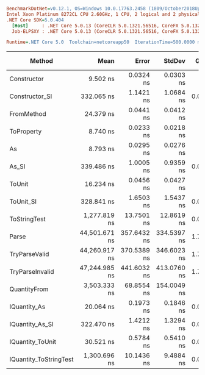 ``` ini

BenchmarkDotNet=v0.12.1, OS=Windows 10.0.17763.2458 (1809/October2018Update/Redstone5)
Intel Xeon Platinum 8272CL CPU 2.60GHz, 1 CPU, 2 logical and 2 physical cores
.NET Core SDK=5.0.404
  [Host]     : .NET Core 5.0.13 (CoreCLR 5.0.1321.56516, CoreFX 5.0.1321.56516), X64 RyuJIT
  Job-ELPSXY : .NET Core 5.0.13 (CoreCLR 5.0.1321.56516, CoreFX 5.0.1321.56516), X64 RyuJIT

Runtime=.NET Core 5.0  Toolchain=netcoreapp50  IterationTime=500.0000 ms  

```
|                 Method |          Mean |       Error |      StdDev |  Gen 0 | Gen 1 | Gen 2 | Allocated |
|----------------------- |--------------:|------------:|------------:|-------:|------:|------:|----------:|
|            Constructor |      9.502 ns |   0.0324 ns |   0.0303 ns |      - |     - |     - |         - |
|         Constructor_SI |    332.065 ns |   1.1421 ns |   1.0684 ns | 0.0100 |     - |     - |     192 B |
|             FromMethod |     24.379 ns |   0.0441 ns |   0.0412 ns |      - |     - |     - |         - |
|             ToProperty |      8.740 ns |   0.0233 ns |   0.0218 ns |      - |     - |     - |         - |
|                     As |      8.793 ns |   0.0295 ns |   0.0276 ns |      - |     - |     - |         - |
|                  As_SI |    339.486 ns |   1.0005 ns |   0.9359 ns | 0.0096 |     - |     - |     192 B |
|                 ToUnit |     16.234 ns |   0.0456 ns |   0.0427 ns |      - |     - |     - |         - |
|              ToUnit_SI |    328.841 ns |   1.6503 ns |   1.5437 ns | 0.0100 |     - |     - |     192 B |
|           ToStringTest |  1,277.819 ns |  13.7501 ns |  12.8619 ns | 0.0504 |     - |     - |     944 B |
|                  Parse | 44,501.671 ns | 357.6432 ns | 334.5397 ns | 1.7663 |     - |     - |   33345 B |
|          TryParseValid | 44,260.917 ns | 370.5389 ns | 346.6023 ns | 1.7635 |     - |     - |   33321 B |
|        TryParseInvalid | 47,244.985 ns | 441.6032 ns | 413.0760 ns | 1.7086 |     - |     - |   32928 B |
|           QuantityFrom |  3,503.333 ns |  68.8554 ns | 154.0049 ns |      - |     - |     - |      56 B |
|           IQuantity_As |     20.064 ns |   0.1973 ns |   0.1846 ns | 0.0013 |     - |     - |      24 B |
|        IQuantity_As_SI |    322.470 ns |   1.4212 ns |   1.3294 ns | 0.0097 |     - |     - |     192 B |
|       IQuantity_ToUnit |     30.521 ns |   0.5784 ns |   0.5410 ns | 0.0029 |     - |     - |      56 B |
| IQuantity_ToStringTest |  1,300.696 ns |  10.1436 ns |   9.4884 ns | 0.0496 |     - |     - |     944 B |
